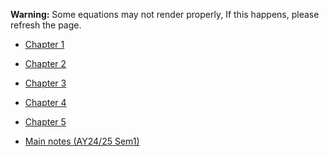 **Warning:** Some equations may not render properly, If this happens, please refresh the page.

- [Chapter 1](./Chapter%201.md)

- [Chapter 2](./Chapter%202.md)

- [Chapter 3](./Chapter%203.md)

- [Chapter 4](./Chapter%204.md)

- [Chapter 5](./Chapter%205.md)

- [Main notes (AY24/25 Sem1)](./A%20Book%20of%20Examples%20(Lectures).pdf)